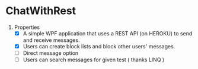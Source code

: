 # ChatWithRest
1. Properties
   - [x] A simple WPF application that uses a REST API (on HEROKU) to send and receive messages.
   - [x] Users can create block lists and block other users' messages.
   - [ ] Direct message option
   - [ ] Users can search messages for given test ( thanks LINQ )
